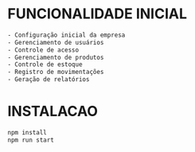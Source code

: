 # FUNCIONALIDADE INICIAL 
```sh
- Configuração inicial da empresa
- Gerenciamento de usuários
- Controle de acesso
- Gerenciamento de produtos
- Controle de estoque
- Registro de movimentações
- Geração de relatórios
```
# INSTALACAO
```sh
npm install
npm run start
```
